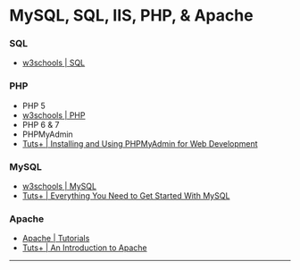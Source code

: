 # MySQL, SQL, IIS, PHP, & Apache

### SQL 
 * [w3schools | SQL](http://www.w3schools.com/sql/default.asp)

### PHP
 * PHP 5
  * [w3schools | PHP](http://www.w3schools.com/php/default.asp) 
 * PHP 6 & 7
 * PHPMyAdmin
  * [Tuts+ | Installing and Using PHPMyAdmin for Web Development](http://code.tutsplus.com/tutorials/installing-and-using-phpmyadmin-for-web-development--cms-21947)

### MySQL
 * [w3schools | MySQL](http://www.w3schools.com/php/php_mysql_intro.asp)
 * [Tuts+ | Everything You Need to Get Started With MySQL](http://code.tutsplus.com/tutorials/everything-you-need-to-get-started-with-mysql--net-3076)

### Apache
 * [Apache | Tutorials](http://httpd.apache.org/docs/2.0/misc/tutorials.html)
 * [Tuts+ | An Introduction to Apache](http://code.tutsplus.com/tutorials/an-introduction-to-apache--net-25786)


-----